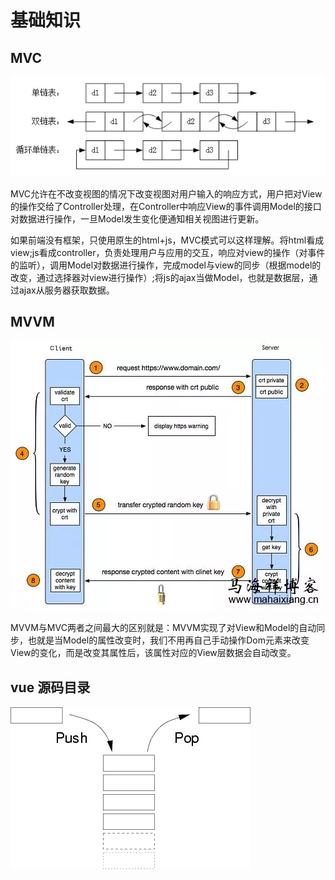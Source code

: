 # 基础知识

## MVC

![](../.gitbook/assets/image%20%28138%29.png)

MVC允许在不改变视图的情况下改变视图对用户输入的响应方式，用户把对View的操作交给了Controller处理，在Controller中响应View的事件调用Model的接口对数据进行操作，一旦Model发生变化便通知相关视图进行更新。

如果前端没有框架，只使用原生的html+js，MVC模式可以这样理解。将html看成view;js看成controller，负责处理用户与应用的交互，响应对view的操作（对事件的监听），调用Model对数据进行操作，完成model与view的同步（根据model的改变，通过选择器对view进行操作）;将js的ajax当做Model，也就是数据层，通过ajax从服务器获取数据。  


## MVVM

![](../.gitbook/assets/image%20%2812%29.png)

MVVM与MVC两者之间最大的区别就是：MVVM实现了对View和Model的自动同步，也就是当Model的属性改变时，我们不用再自己手动操作Dom元素来改变View的变化，而是改变其属性后，该属性对应的View层数据会自动改变。 

## vue 源码目录

![](../.gitbook/assets/image%20%2897%29.png)


